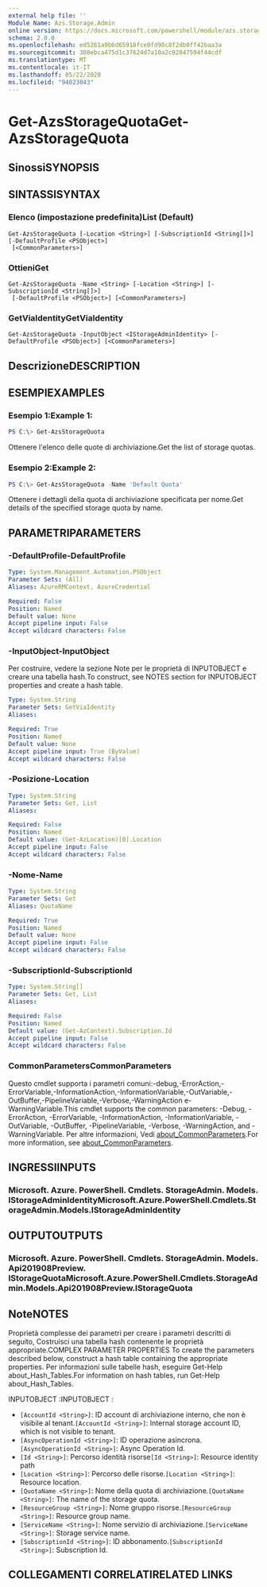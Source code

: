 ```yaml
---
external help file: ''
Module Name: Azs.Storage.Admin
online version: https://docs.microsoft.com/powershell/module/azs.storage.admin/get-azsstoragequota
schema: 2.0.0
ms.openlocfilehash: ed5261a9b6d65918fce0fd90c8f2db0ff42baa3a
ms.sourcegitcommit: 308ebca475d1c37624d7a10a2c02047594f44cdf
ms.translationtype: MT
ms.contentlocale: it-IT
ms.lasthandoff: 05/22/2020
ms.locfileid: "94023043"
---
```

# <span data-ttu-id="86444-101">Get-AzsStorageQuota</span><span class="sxs-lookup"><span data-stu-id="86444-101">Get-AzsStorageQuota</span></span>

## <span data-ttu-id="86444-102">Sinossi</span><span class="sxs-lookup"><span data-stu-id="86444-102">SYNOPSIS</span></span>


## <span data-ttu-id="86444-103">SINTASSI</span><span class="sxs-lookup"><span data-stu-id="86444-103">SYNTAX</span></span>

### <span data-ttu-id="86444-104">Elenco (impostazione predefinita)</span><span class="sxs-lookup"><span data-stu-id="86444-104">List (Default)</span></span>
```
Get-AzsStorageQuota [-Location <String>] [-SubscriptionId <String[]>] [-DefaultProfile <PSObject>]
 [<CommonParameters>]
```

### <span data-ttu-id="86444-105">Ottieni</span><span class="sxs-lookup"><span data-stu-id="86444-105">Get</span></span>
```
Get-AzsStorageQuota -Name <String> [-Location <String>] [-SubscriptionId <String[]>]
 [-DefaultProfile <PSObject>] [<CommonParameters>]
```

### <span data-ttu-id="86444-106">GetViaIdentity</span><span class="sxs-lookup"><span data-stu-id="86444-106">GetViaIdentity</span></span>
```
Get-AzsStorageQuota -InputObject <IStorageAdminIdentity> [-DefaultProfile <PSObject>] [<CommonParameters>]
```

## <span data-ttu-id="86444-107">Descrizione</span><span class="sxs-lookup"><span data-stu-id="86444-107">DESCRIPTION</span></span>


## <span data-ttu-id="86444-108">ESEMPI</span><span class="sxs-lookup"><span data-stu-id="86444-108">EXAMPLES</span></span>

### <span data-ttu-id="86444-109">Esempio 1:</span><span class="sxs-lookup"><span data-stu-id="86444-109">Example 1:</span></span>
```powershell
PS C:\> Get-AzsStorageQuota
```

<span data-ttu-id="86444-110">Ottenere l'elenco delle quote di archiviazione.</span><span class="sxs-lookup"><span data-stu-id="86444-110">Get the list of storage quotas.</span></span>

### <span data-ttu-id="86444-111">Esempio 2:</span><span class="sxs-lookup"><span data-stu-id="86444-111">Example 2:</span></span>
```powershell
PS C:\> Get-AzsStorageQuota -Name 'Default Quota'
```

<span data-ttu-id="86444-112">Ottenere i dettagli della quota di archiviazione specificata per nome.</span><span class="sxs-lookup"><span data-stu-id="86444-112">Get details of the specified storage quota by name.</span></span>

## <span data-ttu-id="86444-113">PARAMETRI</span><span class="sxs-lookup"><span data-stu-id="86444-113">PARAMETERS</span></span>

### <span data-ttu-id="86444-114">-DefaultProfile</span><span class="sxs-lookup"><span data-stu-id="86444-114">-DefaultProfile</span></span>


```yaml
Type: System.Management.Automation.PSObject
Parameter Sets: (All)
Aliases: AzureRMContext, AzureCredential

Required: False
Position: Named
Default value: None
Accept pipeline input: False
Accept wildcard characters: False

```

### <span data-ttu-id="86444-115">-InputObject</span><span class="sxs-lookup"><span data-stu-id="86444-115">-InputObject</span></span>
<span data-ttu-id="86444-116">Per costruire, vedere la sezione Note per le proprietà di INPUTOBJECT e creare una tabella hash.</span><span class="sxs-lookup"><span data-stu-id="86444-116">To construct, see NOTES section for INPUTOBJECT properties and create a hash table.</span></span>

```yaml
Type: System.String
Parameter Sets: GetViaIdentity
Aliases:

Required: True
Position: Named
Default value: None
Accept pipeline input: True (ByValue)
Accept wildcard characters: False

```

### <span data-ttu-id="86444-117">-Posizione</span><span class="sxs-lookup"><span data-stu-id="86444-117">-Location</span></span>


```yaml
Type: System.String
Parameter Sets: Get, List
Aliases:

Required: False
Position: Named
Default value: (Get-AzLocation)[0].Location
Accept pipeline input: False
Accept wildcard characters: False

```

### <span data-ttu-id="86444-118">-Nome</span><span class="sxs-lookup"><span data-stu-id="86444-118">-Name</span></span>


```yaml
Type: System.String
Parameter Sets: Get
Aliases: QuotaName

Required: True
Position: Named
Default value: None
Accept pipeline input: False
Accept wildcard characters: False

```

### <span data-ttu-id="86444-119">-SubscriptionId</span><span class="sxs-lookup"><span data-stu-id="86444-119">-SubscriptionId</span></span>


```yaml
Type: System.String[]
Parameter Sets: Get, List
Aliases:

Required: False
Position: Named
Default value: (Get-AzContext).Subscription.Id
Accept pipeline input: False
Accept wildcard characters: False

```

### <span data-ttu-id="86444-120">CommonParameters</span><span class="sxs-lookup"><span data-stu-id="86444-120">CommonParameters</span></span>
<span data-ttu-id="86444-121">Questo cmdlet supporta i parametri comuni:-debug,-ErrorAction,-ErrorVariable,-InformationAction,-InformationVariable,-OutVariable,-OutBuffer,-PipelineVariable,-Verbose,-WarningAction e-WarningVariable.</span><span class="sxs-lookup"><span data-stu-id="86444-121">This cmdlet supports the common parameters: -Debug, -ErrorAction, -ErrorVariable, -InformationAction, -InformationVariable, -OutVariable, -OutBuffer, -PipelineVariable, -Verbose, -WarningAction, and -WarningVariable.</span></span> <span data-ttu-id="86444-122">Per altre informazioni, Vedi [about_CommonParameters](http://go.microsoft.com/fwlink/?LinkID=113216).</span><span class="sxs-lookup"><span data-stu-id="86444-122">For more information, see [about_CommonParameters](http://go.microsoft.com/fwlink/?LinkID=113216).</span></span>

## <span data-ttu-id="86444-123">INGRESSI</span><span class="sxs-lookup"><span data-stu-id="86444-123">INPUTS</span></span>

### <span data-ttu-id="86444-124">Microsoft. Azure. PowerShell. Cmdlets. StorageAdmin. Models. IStorageAdminIdentity</span><span class="sxs-lookup"><span data-stu-id="86444-124">Microsoft.Azure.PowerShell.Cmdlets.StorageAdmin.Models.IStorageAdminIdentity</span></span>

## <span data-ttu-id="86444-125">OUTPUT</span><span class="sxs-lookup"><span data-stu-id="86444-125">OUTPUTS</span></span>

### <span data-ttu-id="86444-126">Microsoft. Azure. PowerShell. Cmdlets. StorageAdmin. Models. Api201908Preview. IStorageQuota</span><span class="sxs-lookup"><span data-stu-id="86444-126">Microsoft.Azure.PowerShell.Cmdlets.StorageAdmin.Models.Api201908Preview.IStorageQuota</span></span>



## <span data-ttu-id="86444-127">Note</span><span class="sxs-lookup"><span data-stu-id="86444-127">NOTES</span></span>

<span data-ttu-id="86444-128">Proprietà complesse dei parametri per creare i parametri descritti di seguito, Costruisci una tabella hash contenente le proprietà appropriate.</span><span class="sxs-lookup"><span data-stu-id="86444-128">COMPLEX PARAMETER PROPERTIES To create the parameters described below, construct a hash table containing the appropriate properties.</span></span> <span data-ttu-id="86444-129">Per informazioni sulle tabelle hash, eseguire Get-Help about_Hash_Tables.</span><span class="sxs-lookup"><span data-stu-id="86444-129">For information on hash tables, run Get-Help about_Hash_Tables.</span></span>

<span data-ttu-id="86444-130">INPUTOBJECT <IStorageAdminIdentity> :</span><span class="sxs-lookup"><span data-stu-id="86444-130">INPUTOBJECT <IStorageAdminIdentity>:</span></span> 
  - <span data-ttu-id="86444-131">`[AccountId <String>]`: ID account di archiviazione interno, che non è visibile al tenant.</span><span class="sxs-lookup"><span data-stu-id="86444-131">`[AccountId <String>]`: Internal storage account ID, which is not visible to tenant.</span></span>
  - <span data-ttu-id="86444-132">`[AsyncOperationId <String>]`: ID operazione asincrona.</span><span class="sxs-lookup"><span data-stu-id="86444-132">`[AsyncOperationId <String>]`: Async Operation Id.</span></span>
  - <span data-ttu-id="86444-133">`[Id <String>]`: Percorso identità risorse</span><span class="sxs-lookup"><span data-stu-id="86444-133">`[Id <String>]`: Resource identity path</span></span>
  - <span data-ttu-id="86444-134">`[Location <String>]`: Percorso delle risorse.</span><span class="sxs-lookup"><span data-stu-id="86444-134">`[Location <String>]`: Resource location.</span></span>
  - <span data-ttu-id="86444-135">`[QuotaName <String>]`: Nome della quota di archiviazione.</span><span class="sxs-lookup"><span data-stu-id="86444-135">`[QuotaName <String>]`: The name of the storage quota.</span></span>
  - <span data-ttu-id="86444-136">`[ResourceGroup <String>]`: Nome gruppo risorse.</span><span class="sxs-lookup"><span data-stu-id="86444-136">`[ResourceGroup <String>]`: Resource group name.</span></span>
  - <span data-ttu-id="86444-137">`[ServiceName <String>]`: Nome servizio di archiviazione.</span><span class="sxs-lookup"><span data-stu-id="86444-137">`[ServiceName <String>]`: Storage service name.</span></span>
  - <span data-ttu-id="86444-138">`[SubscriptionId <String>]`: ID abbonamento.</span><span class="sxs-lookup"><span data-stu-id="86444-138">`[SubscriptionId <String>]`: Subscription Id.</span></span>

## <span data-ttu-id="86444-139">COLLEGAMENTI CORRELATI</span><span class="sxs-lookup"><span data-stu-id="86444-139">RELATED LINKS</span></span>

